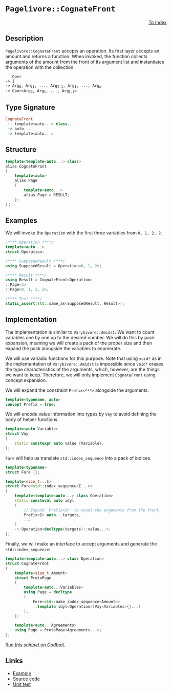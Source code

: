 <!-- Copyright 2024 Feng Mofan
SPDX-License-Identifier: Apache-2.0 -->

# `Pagelivore::CognateFront`

<p style='text-align: right;'><a href="../../../facilities/metafunctions.md#pagelivore-cognate-front">To Index</a></p>

## Description

`Pagelivore::CognateFront` accepts an operation.
Its first layer accepts an amount and returns a function.
When invoked, the function collects arguments of the amount from the front of its argument list and instantiates the operation with the collection.

<pre><code>   Oper
-> I
-> Arg<sub>0</sub>, Arg<sub>1</sub>, ..., Arg<sub>I-1</sub>, Arg<sub>I</sub>, ..., Arg<sub>n</sub>
-> Oper&lt;Arg<sub>0</sub>, Arg<sub>1</sub>, ..., Arg<sub>I-1</sub>&gt;</code></pre>

## Type Signature

```Haskell
CognateFront
 :: template<auto...> class...
 -> auto...
 -> template<auto...>
```

## Structure

```C++
template<template<auto...> class>
alias CognateFront
{
    template<auto>
    alias Page
    {
        template<auto...>
        alias Page = RESULT;
    };
}；
```

## Examples

We will invoke the `Operation` with the first three variables from `0, 1, 2, 2`.

```C++
/**** Operation ****/
template<auto...>
struct Operation;

/**** SupposedResult ****/
using SupposedResult = Operation<0, 1, 2>;

/**** Result ****/
using Result = CognateFront<Operation>
::Page<3>
::Page<0, 1, 2, 2>;

/**** Test ****/
static_assert(std::same_as<SupposedResult, Result>);
```

## Implementation

The implementation is similar to `Varybivore::Amidst`.
We want to count variables one by one up to the desired number.
We will do this by pack expansion, meaning we will create a pack of the proper size and then expand the pack alongside the variables to enumerate.

We will use variadic functions for this purpose.
Note that using `void*` as in the implementation of `Varybivore::Amidst` is impossible since `void*` erases the type characteristics of the arguments, which, however, are the things we want to keep.
Therefore, we will only implement `CognateFront` using concept expansion.

We will expand the constraint `Prefix<***>` alongside the arguments.

```C++
template<typename, auto>
concept Prefix = true;
```

We will encode value information into types by `Vay` to avoid defining the body of helper functions.

```C++
template<auto Variable>
struct Vay
{
    static constexpr auto value {Variable};
};
```

`Fore` will help us translate `std::index_sequence` into a pack of indices.

```C++
template<typename>
struct Fore {};

template<size_t...I>
struct Fore<std::index_sequence<I...>>
{
    template<template<auto...> class Operation>
    static consteval auto idyl
    (
        // Expand `Prefix<I>` to count the arguments from the front.
        Prefix<I> auto...targets,
        ...
    )
    -> Operation<decltype(targets)::value...>;
};
```

Finally, we will make an interface to accept arguments and generate the `std::index_sequence`:

```C++
template<template<auto...> class Operation>
struct CognateFront
{
    template<size_t Amount>
    struct ProtoPage
    {
        template<auto...Variables>
        using Page = decltype
        (
            Fore<std::make_index_sequence<Amount>>
            ::template idyl<Operation>(Vay<Variables>{}...)
        );
    };

    template<auto...Agreements>
    using Page = ProtoPage<Agreements...>;
};
```

[*Run this snippet on Godbolt.*](https://godbolt.org/#z:OYLghAFBqd5QCxAYwPYBMCmBRdBLAF1QCcAaPECAMzwBtMA7AQwFtMQByARg9KtQYEAysib0QXACx8BBAKoBnTAAUAHpwAMvAFYTStJg1DIApACYAQuYukl9ZATwDKjdAGFUtAK4sGIAKwAzKSuADJ4DJgAcj4ARpjEIADsAGykAA6oCoRODB7evgHBmdmOAuGRMSzxiam2mPZlDEIETMQE%2BT5%2BQfWNuS1tBBXRcQnJaQqt7Z2FPZODw1U14wCUtqhexMjsHAD0AFSHR8cnp/u7JhoAggdHANQAIpjprozIeJgKd8cX17dnAJOvyulxBZkCEWQ3iwdxMgTcXkctEIAE84dhQeYIQwoV4YXC3MhJugsFR0Zi/sc7gA1Jgo75HYEETAsdIGZkEpiI1A0tp4Jixejk66TYheBy8tHXExJCx3eaOZB3NAMSaYVTpYh3LlEO4ANzEXkwsNltOI/MFmBlDzhcuttopNypymImBoqgZhyZLLZTA58IIKJezDYpG13OFVxV23SBDuLrdeA9cIedwIYqtgSs0spgLzP1B/32dwAkqz6GxBH7cp7zoX8w26zmnfcAGIkY0F67M8t%2BzNuQPB1iZjEi9PiuPt10mqxJG1Zx0933%2BtzZABemAA%2BgQAHR7kuR0UTu5T/vEkAgCJYVSbpQARyNOP7Jb3O/JgVHINloLuv7TPvZfsl0AzluVfdFlQMBQvgAeReYhqwESM/3lVpFWVAQ1QNWhw11PB0BRWgfz/CBiJQ39dl2O5sA1Qx0FhFINATd0CQPD8TEYtMeTQLxBDTBBjTaYAfEYAgvioYhUBYfjjQk2Q32uci/2YpNWIgnVUFfKZgEwMTSDI8jwMUv8VgMgBaCC4ISRCGAJLAoUHTAIG03SFBWC9sKNcD2IXaU5wdZsizuDxgGYZlW0kviuyuYC%2BwJWKVw07zsEgphoLuKyEKaQ9xwlEKwswCLZExb9jN/BKzzwDdtzuK4WA2QRkL/I8JRdVAiGUJgdIMmVsyuJTyoAuL4SSvczQtegFCapSvGyIx4y640UzuezaEcgyUNIsqBt/U8CXPEAWCYABrLcr3VW9MAfN5%2BzqhqCHfT8dpQi8KrufDCIJTKbPRCBaTReFxoFSbyW/OdX1M7aUNM3z%2Br/e1YYMirQKIV8rmAV0WVEqb2O22aImABadNhQJUzajrFoJdHMcrMTkoCr95z6%2BtG0ZFnDmo1RWDZTs2dzVmmxBaVwUhaElvhaNnjEyN2eLb6mlrb1e0SsC9xysUJXl3IGdlu4hC8dISkwdAACVPi8NbFdBfH5v1w2smNs2FAtuNlq1pD4Q0MMuDDMx32Z/niydl2reuG3CeDy3lvyvsisa%2BF3ds3GrgvTruvhQJI1TynPe933ff9x0goAFU%2BONooVPBkE3NKlHaCADoUYca5xtw7aN03zbWsNI4ej8YYsDg1loTh/F4PwOC0UhUE4NxrGseUNi2JbwR4UgCE0Ie1mOgJJB3DQAA4zDMABOE%2BuH8Q%2BD64JIkmkEeOEkXgWAkDQvYnqeZ44XgFBAL2N8nkPUgcBYAwEQCADYBB0iInIJQNArI6AJCiMOTgqgD4pDMikSQdxgDICVFIHcZheDG0ICQfCeh%2BCCBEGIdgUgZCCEUCodQgDSC6B9gAdwQukTgPBh6j3HpvaenAYKImgXGVAVA7hoIwVgnBeC7gELMHcCAHgEH0C1FiLgKxeAAK0GsCASB4HpEQWQCgEAjEmJAMAKQZg%2BB0GZMQX%2BEBYiCNiBENoKIeG8DccwYgKIYKxG0JgBwXjSDwNpjBBgtBPEsKwLELwwA3BiFoL/bgvAsBHSMOIWJeBXQODwHqT4gj1TBMRDsNeERmQPynsiWICE/EeCwII9MeAX5pNIIU4gsQHZPEycAZERhN5rCoAYYAChqQfHYVZCea9KHCFEOIOhczGFqEEWw/QhhjDz0sPoPAsRf6QDWKgWMuRUlmWJCmUwlhrBmE/p080WADkQDWHYYJTQXAMHcJ4LoegwgRBGNUMYPsSg5AEDMPwwKsigoYIsUYiQfavPyQIAY0xvmFARQ0N5/QphDH%2BUsIFtgcXgr0PMdosLAXwpeUvbYEg%2BEcDHqQD%2BvAv5SPQZg7BuD8F7yURAXApCNGr20evIZawBJMCwIkZ5pAd6SECDuE%2BgQ74aEkGYSQjEND%2BBSCffQnAn6kBfoELgO4UhcBSAfE%2B18Uj%2BEkBfBVaQmVCO/rYP%2BwrAH6LAQYiBoiYFmIseo5BbBOBtBYHqJIZkmCpXmlwE%2BO4jVTxIUQB5FDZDUMWdIZZShVksN0LYzhTBuFpLpQyh1X8RFQMRHcCRrKZHYKhJshRMa43KNUcY9RsJwRmCFbooBnq/UJFgeYqSraxh1qMNGrgXsaBrQSE4lxLCfEeNCQuvxASgkhPaeE0SkTomCLiQkpJtAUmhIyZs7JU98B5McIU1J8bVClOZKEypDRBG1PqSiRpOwp4tLaWvTp3SlC9NPQTIZfBRnjMmdM0JczU20PTbIFZzCp45o2YMq5Vgdm1KeUck5mFODnIIOgS52yLC3OZfc/CRTDm9Cxc4CArhiU%2Bz%2BZUOFegQVNAYxkKFTRyXLAxX0ZFRK0UQuo0i5oOKeMEtJR0ITJLxN4pY1o9YmwaWKYfsWwRLLpHssjYTaNsb97KL5Ym9thqu0itIGKiVlA6V6oNTG5VSR/An1voEFVaqbWMo05wH%2BLru3uvgJ6yBYiB19uIAGnYwbZEsAUHqJUeo9OAUmMQ/AibyE%2B2gws2D9D5CZsQzoEAwQ80Ft4Tq%2BlAiWGlu9eIyRqgosxbiwlvskxm1DpMSZwIZm3XAMMa19RIXetjFi4bTc8WT6bkSwQTctX032JnZQOdU9l0xLXkt1dbzQmbsENumJ57MDxMSck1Ja8T1ZM/ek3JWLr3FLvcgMpj7BDPpYa%2BjxH7mnmh/bwP9PSWRAcGV1kZXVwOYCmcGKDKbMsSDgww3LayCsoa2dcjDeysPTxw6qTguxzxoZuXchIDzKNSsRe8ujnyONMYBbxzjpRcgcbY7kCT8KRNNBRdJgowmifYoWPJilsnBgcakwz2lSnl5C7U%2BVz%2BnApF1di/qRrzJmu8pSyQEzWidHmcs2MKVD9bMgFPjuQIgR/CXxtW/A3qQD6eYq9551/9zMyv8PKm%2BSQ34H0kOfLgR8zBpAfoEcXzLrd%2BbpUQy3EunWB46TO3IIBJBAA%3D)

## Links

- [Example](../../../code/facilities/metafunctions/pagelivore/cognate_front/implementation.hpp)
- [Source code](../../../../conceptrodon/descend/pagelivore/cognate_front.hpp)
- [Unit test](../../../../tests/unit/metafunctions/pagelivore/cognate_front.test.hpp)
